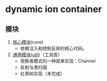 # dynamic ion container

## 模块

1. [核心模块](./core/README.md)(core)
   - 依赖注入和控制反转的核心代码。
2. [通用模块(util)](./util/README.md)（工具库）
   - 观察者模式的一种简单实现：Channel
   - 反射与类扫描
   - 红黑树实现（未完成）
   
